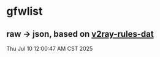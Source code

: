 # gfwlist
## raw -> json, based on [v2ray-rules-dat](https://github.com/Loyalsoldier/v2ray-rules-dat)
Thu Jul 10 12:00:47 AM CST 2025


